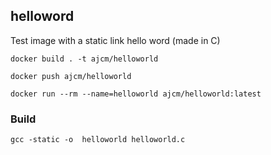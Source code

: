 ## helloword

Test image with a static link hello word (made in C)

`docker build . -t ajcm/helloworld `

`docker push ajcm/helloworld`

`docker run --rm --name=helloworld ajcm/helloworld:latest`

### Build

`gcc -static -o  helloworld helloworld.c `


